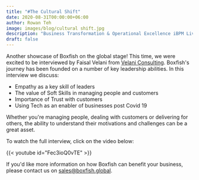 ```yaml
---
title: "#The Cultural Shift"
date: 2020-08-31T00:00:00+06:00
author: Rowan Teh
image: images/blog/cultural shift.jpg
description: "Business Transformation & Operational Excellence iBPM Live Conference 2020"
draft: false
---
```


Another showcase of Boxfish on the global stage! This time, we were excited to be interviewed by Faisal Velani from [Velani Consulting](https://velaniconsulting.com/). Boxfish's journey has been founded on a number of key leadership abilities. In this interview we discuss:
- Empathy as a key skill of leaders
- The value of Soft Skills in managing people and customers
- Importance of Trust with customers
- Using Tech as an enabler of businesses post Covid 19 

Whether you're managing people, dealing with customers or delivering for others, the ability to understand their motivations and challenges can be a great asset.

To watch the full interview, click on the video below:

{{< youtube id="Fec3ioQ0vTE" >}}

If you'd like more information on how Boxfish can benefit your business, please contact us on <sales@boxfish.global>.
